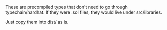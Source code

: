 These are precompiled types that don't need to go through typechain/hardhat. If
they were .sol files, they would live under src/libraries.

Just copy them into dist/ as is.